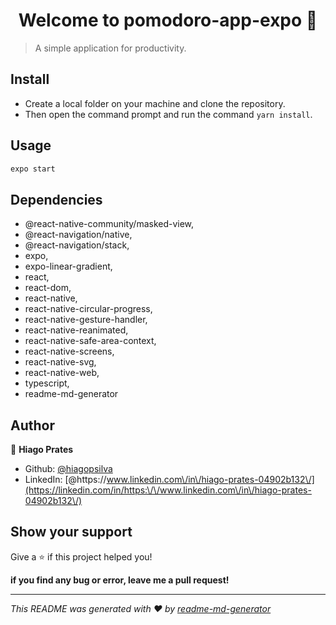 <h1 align="center">Welcome to pomodoro-app-expo 👋</h1>
<p>
</p>

> A simple application for productivity.

## Install

* Create a local folder on your machine and clone the repository.
* Then open the command prompt and run the command ```yarn install```.

## Usage

```sh
expo start 
```
## Dependencies 
  * @react-native-community/masked-view,
  * @react-navigation/native,
  * @react-navigation/stack,
  * expo,
  * expo-linear-gradient,
  * react,
  * react-dom,
  * react-native,
  * react-native-circular-progress,
  * react-native-gesture-handler,
  * react-native-reanimated,
  * react-native-safe-area-context,
  * react-native-screens,
  * react-native-svg,
  * react-native-web,
  * typescript,
  * readme-md-generator
  
## Author

👤 **Hiago Prates**

* Github: [@hiagopsilva](https://github.com/hiagopsilva)
* LinkedIn: [@https:\/\/www.linkedin.com\/in\/hiago-prates-04902b132\/](https://linkedin.com/in/https:\/\/www.linkedin.com\/in\/hiago-prates-04902b132\/)

## Show your support

Give a ⭐️ if this project helped you!

**if you find any bug or error, leave me a pull request!**

***
_This README was generated with ❤️ by [readme-md-generator](https://github.com/kefranabg/readme-md-generator)_
